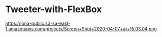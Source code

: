 # Tweeter-with-FlexBox

https://jona-public.s3-sa-east-1.amazonaws.com/projects/Screen+Shot+2020-04-07+at+15.03.04.png
